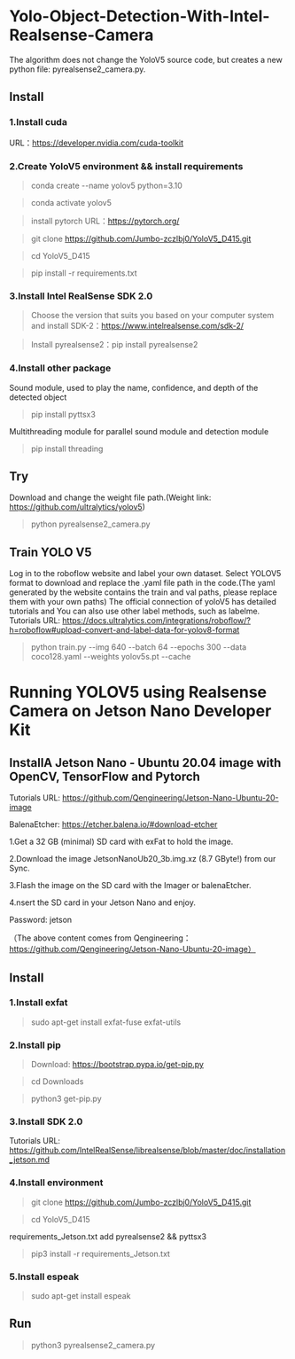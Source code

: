 # Yolo-Object-Detection-With-Intel-Realsense-Camera
The algorithm does not change the YoloV5 source code, but creates a new python file: pyrealsense2_camera.py.

## Install
### 1.Install cuda
URL：https://developer.nvidia.com/cuda-toolkit

### 2.Create YoloV5 environment && install requirements
> conda create --name yolov5 python=3.10

> conda activate yolov5

> install pytorch URL：https://pytorch.org/  

> git clone https://github.com/Jumbo-zczlbj0/YoloV5_D415.git

> cd YoloV5_D415 

> pip install -r requirements.txt 

### 3.Install Intel RealSense SDK 2.0

> Choose the version that suits you based on your computer system and install SDK-2：https://www.intelrealsense.com/sdk-2/

> Install pyrealsense2：pip install pyrealsense2

### 4.Install other package
Sound module, used to play the name, confidence, and depth of the detected object 

> pip install pyttsx3

Multithreading module for parallel sound module and detection module
> pip install threading

## Try
Download and change the weight file path.(Weight link: https://github.com/ultralytics/yolov5)

> python pyrealsense2_camera.py

## Train YOLO V5
Log in to the roboflow website and label your own dataset. Select YOLOV5 format to download and replace the .yaml file path in the code.(The yaml generated by the website contains the train and val paths, please replace them with your own paths) 
The official connection of yoloV5 has detailed tutorials and You can also use other label methods, such as labelme. Tutorials URL: https://docs.ultralytics.com/integrations/roboflow/?h=roboflow#upload-convert-and-label-data-for-yolov8-format

> python train.py --img 640 --batch 64 --epochs 300 --data coco128.yaml --weights yolov5s.pt --cache

# Running YOLOV5 using Realsense Camera on Jetson Nano Developer Kit

## InstallA Jetson Nano - Ubuntu 20.04 image with OpenCV, TensorFlow and Pytorch


Tutorials URL: https://github.com/Qengineering/Jetson-Nano-Ubuntu-20-image

BalenaEtcher: https://etcher.balena.io/#download-etcher


1.Get a 32 GB (minimal) SD card with exFat to hold the image.

2.Download the image JetsonNanoUb20_3b.img.xz (8.7 GByte!) from our Sync.

3.Flash the image on the SD card with the Imager or balenaEtcher.

4.nsert the SD card in your Jetson Nano and enjoy.

Password: jetson

（The above content comes from Qengineering： https://github.com/Qengineering/Jetson-Nano-Ubuntu-20-image）

## Install
### 1.Install exfat
> sudo apt-get install exfat-fuse exfat-utils

### 2.Install pip
> Download: https://bootstrap.pypa.io/get-pip.py 

> cd Downloads

> python3 get-pip.py

### 3.Install SDK 2.0
Tutorials URL: https://github.com/IntelRealSense/librealsense/blob/master/doc/installation_jetson.md

### 4.Install environment
> git clone https://github.com/Jumbo-zczlbj0/YoloV5_D415.git

> cd YoloV5_D415 

requirements_Jetson.txt add pyrealsense2 && pyttsx3

> pip3 install -r requirements_Jetson.txt 

### 5.Install espeak
> sudo apt-get install espeak

## Run
> python3 pyrealsense2_camera.py
